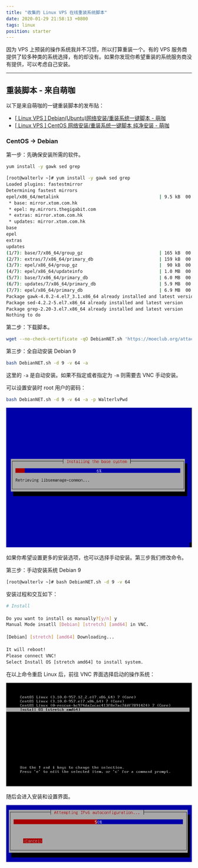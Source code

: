 ```yaml
---
title: "收集的 Linux VPS 在线重装系统脚本"
date: 2020-01-29 21:58:13 +0800
tags: linux
position: starter
---
```


因为 VPS 上预装的操作系统我并不习惯，所以打算重装一个。有的 VPS 服务商提供了较多种类的系统选择，有的却没有。如果你发现你希望重装的系统服务商没有提供，可以考虑自己安装。

---

<div id="toc"></div>

## 重装脚本 - 来自萌咖

以下是来自萌咖的一键重装脚本的发布贴：

- [[ Linux VPS ] Debian(Ubuntu)网络安装/重装系统一键脚本 - 萌咖](https://moeclub.org/2017/03/25/82/?spm=79.7)
- [[ Linux VPS ] CentOS 网络安装/重装系统一键脚本 纯净安装 - 萌咖](https://moeclub.org/2018/03/26/597/)

### CentOS -> Debian

第一步：先确保安装所需的软件。

```bash
yum install -y gawk sed grep
```

```bash
[root@walterlv ~]# yum install -y gawk sed grep
Loaded plugins: fastestmirror
Determining fastest mirrors
epel/x86_64/metalink                                      | 9.5 kB  00:00:00
 * base: mirror.xtom.com.hk
 * epel: my.mirrors.thegigabit.com
 * extras: mirror.xtom.com.hk
 * updates: mirror.xtom.com.hk
base                                                                                                                                                                | 3.6 kB  00:00:00     
epel                                                                                                                                                                | 5.3 kB  00:00:00     
extras                                                                                                                                                              | 2.9 kB  00:00:00     
updates                                                                                                                                                             | 2.9 kB  00:00:00     
(1/7): base/7/x86_64/group_gz                             | 165 kB  00:00:01
(2/7): extras/7/x86_64/primary_db                         | 159 kB  00:00:00
(3/7): epel/x86_64/group_gz                               |  90 kB  00:00:01
(4/7): epel/x86_64/updateinfo                             | 1.0 MB  00:00:03
(5/7): base/7/x86_64/primary_db                           | 6.0 MB  00:00:04
(6/7): updates/7/x86_64/primary_db                        | 5.9 MB  00:00:03
(7/7): epel/x86_64/primary_db                             | 6.9 MB  00:06:01
Package gawk-4.0.2-4.el7_3.1.x86_64 already installed and latest version
Package sed-4.2.2-5.el7.x86_64 already installed and latest version
Package grep-2.20-3.el7.x86_64 already installed and latest version
Nothing to do
```

第二步：下载脚本。

```bash
wget --no-check-certificate -qO DebianNET.sh 'https://moeclub.org/attachment/LinuxShell/DebianNET.sh' && chmod a+x DebianNET.sh
```

第三步：全自动安装 Debian 9

```bash
bash DebianNET.sh -d 9 -v 64 -a
```

这里的 `-a` 是自动安装。如果不指定或者指定为 `-m` 则需要去 VNC 手动安装。

可以设置安装时 root 用户的密码：

```bash
bash DebianNET.sh -d 9 -v 64 -a -p WalterlvPwd
```

![自动安装](/static/posts/2020-01-29-21-14-23.png)

如果你希望设置更多的安装选项，也可以选择手动安装。第三步我们修改命令。

第三步：手动安装系统 Debian 9

```bash
[root@walterlv ~]# bash DebianNET.sh -d 9 -v 64
```

安装过程和交互如下：

```bash
# Install

Do you want to install os manually?[y/n] y
Manual Mode insatll [Debian] [stretch] [amd64] in VNC.

[Debian] [stretch] [amd64] Downloading...

It will reboot!
Please connect VNC!
Select Install OS [stretch amd64] to install system.
```

在以上命令重启 Linux 后，前往 VNC 界面选择启动的操作系统：

![InstallOS](/static/posts/2020-01-29-20-57-28.png)

随后会进入安装和设置界面。

![安装界面](/static/posts/2020-01-29-20-57-46.png)
